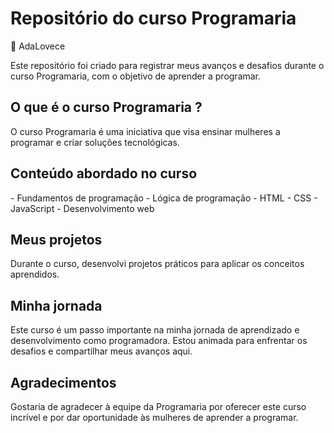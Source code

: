 <h1>Repositório do curso Programaria</h2> 💜 AdaLovece
<p>Este repositório foi criado para registrar meus avanços e desafios durante o curso Programaria, com o objetivo de aprender a programar.</p>

<h2>O que é o curso Programaria ?</h2>
O curso Programaria é uma iniciativa que visa ensinar mulheres a programar e criar soluções tecnológicas. 

<h2>Conteúdo abordado no curso</h2>
- Fundamentos de programação
- Lógica de programação
- HTML
- CSS
- JavaScript
- Desenvolvimento web

<h2>Meus projetos</h2>
<p>Durante o curso, desenvolvi projetos práticos para aplicar os conceitos aprendidos. </p>

<h2>Minha jornada</h2>
<p>Este curso é um passo importante na minha jornada de aprendizado e desenvolvimento como programadora. Estou animada para enfrentar os desafios e compartilhar meus avanços aqui.</p>

<h2>Agradecimentos</h2>
<p>Gostaria de agradecer à equipe da Programaria por oferecer este curso incrível e por dar oportunidade às mulheres de aprender a programar.</p>




